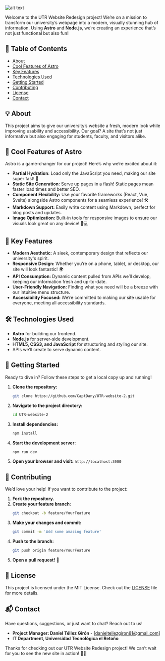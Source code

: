 ![alt text](https://github.com/Technological-University-of-the-Bloom/Web-UTR/blob/main/banner.png?raw=true)

Welcome to the UTR Website Redesign project! We’re on a mission to transform our university’s webpage into a modern, visually stunning hub of information. Using **Astro** and **Node.js**, we’re creating an experience that’s not just functional but also fun!

## 🚀 Table of Contents

- [About](#about)
- [Cool Features of Astro](#cool-features-of-astro)
- [Key Features](#key-features)
- [Technologies Used](#technologies-used)
- [Getting Started](#getting-started)
- [Contributing](#contributing)
- [License](#license)
- [Contact](#contact)

## 💡 About

This project aims to give our university’s website a fresh, modern look while improving usability and accessibility. Our goal? A site that’s not just informative but also engaging for students, faculty, and visitors alike.

## 🌟 Cool Features of Astro

Astro is a game-changer for our project! Here’s why we’re excited about it:

- **Partial Hydration:** Load only the JavaScript you need, making our site super fast! 🚀
- **Static Site Generation:** Serve up pages in a flash! Static pages mean faster load times and better SEO.
- **Component Flexibility:** Use your favorite frameworks (React, Vue, Svelte) alongside Astro components for a seamless experience! 🛠️
- **Markdown Support:** Easily write content using Markdown, perfect for blog posts and updates.
- **Image Optimization:** Built-in tools for responsive images to ensure our visuals look great on any device! 📱💻

## 🔑 Key Features

- **Modern Aesthetic:** A sleek, contemporary design that reflects our university's spirit.
- **Responsive Design:** Whether you’re on a phone, tablet, or desktop, our site will look fantastic! 🌍
- **API Consumption:** Dynamic content pulled from APIs we’ll develop, keeping our information fresh and up-to-date.
- **User-Friendly Navigation:** Finding what you need will be a breeze with our intuitive menu structure.
- **Accessibility Focused:** We’re committed to making our site usable for everyone, meeting all accessibility standards.

## 🛠️ Technologies Used

- **Astro** for building our frontend.
- **Node.js** for server-side development.
- **HTML5, CSS3, and JavaScript** for structuring and styling our site.
- APIs we’ll create to serve dynamic content.

## 🚧 Getting Started

Ready to dive in? Follow these steps to get a local copy up and running!

1. **Clone the repository:**
   ```bash
   git clone https://github.com/CaptDany/UTR-website-2.git
   ```

2. **Navigate to the project directory:**
   ```bash
   cd UTR-website-2
   ```

3. **Install dependencies:**
   ```bash
   npm install
   ```

4. **Start the development server:**
   ```bash
   npm run dev
   ```

5. **Open your browser and visit:** `http://localhost:3000`

## 🤝 Contributing

We’d love your help! If you want to contribute to the project:

1. **Fork the repository.**
2. **Create your feature branch:**  
   ```bash
   git checkout -b feature/YourFeature
   ```
3. **Make your changes and commit:**  
   ```bash
   git commit -m 'Add some amazing feature'
   ```
4. **Push to the branch:**  
   ```bash
   git push origin feature/YourFeature
   ```
5. **Open a pull request!** 🎉

## 📄 License

This project is licensed under the MIT License. Check out the [LICENSE](LICENSE) file for more details.

## 📬 Contact

Have questions, suggestions, or just want to chat? Reach out to us!

- **Project Manager: Daniel Téllez Girón** - [danieltellezgiron81@gmail.com]
- **IT Department, Universidad Tecnológica el Retoño**

Thanks for checking out our UTR Website Redesign project! We can’t wait for you to see the new site in action! 🚀✨
